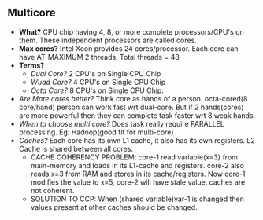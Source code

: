 ## Multicore
- **What?** CPU chip having 4, 8, or more complete processors/CPU's on them. These independent processors are called cores.
- **Max cores?** Intel Xeon provides 24 cores/processor. Each core can have AT-MAXIMUM 2 threads. Total threads = 48
- **Terms?** 
  - *Dual Core?* 2 CPU's on  Single CPU Chip
  - *Wuad Core?* 4 CPU's on Single CPU Chip
  - *Octa Core?* 8 CPU's on Single CPU Chip.
- *Are More cores better?* Think core as hands of a person. octa-cored(8 core/hand) person can work fast wrt dual-core. But if 2 hands(cores) are more powerful then they can complete task faster wrt 8 weak hands.
- *When to choose multi core?* Does task really require PARALLEL processing. Eg: Hadoop(good fit for multi-core)
- *Caches?* Each core has its own L1 cache, it also has its own registers. L2 Cache is shared between all cores.
  - CACHE COHERENCY PROBLEM: core-1 read variable(x=3) from main-memory and loads in its L1-cache and registers. core-2 also reads x=3 from RAM and stores in its cache/registers. Now core-1 modifies the value to x=5, core-2 will have stale value. caches are not coherent.
  - SOLUTION TO CCP: When (shared variable)var-1 is changed then values present at other caches should be changed. 

